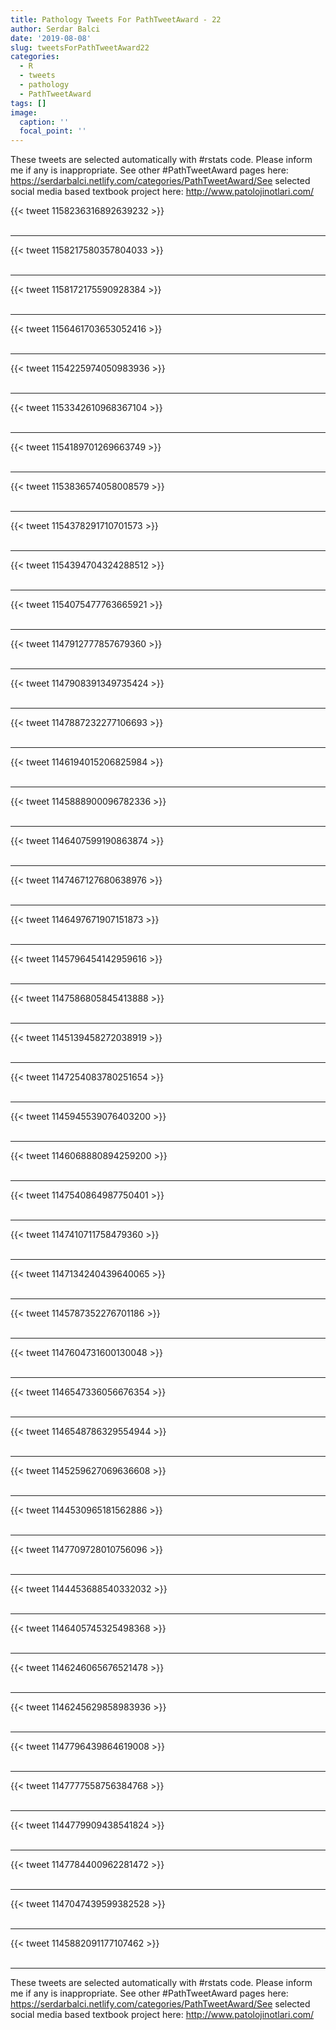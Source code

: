 ```yaml
---
title: Pathology Tweets For PathTweetAward - 22
author: Serdar Balci
date: '2019-08-08'
slug: tweetsForPathTweetAward22
categories:
  - R
  - tweets
  - pathology
  - PathTweetAward
tags: []
image:
  caption: ''
  focal_point: ''
---
```



These tweets are selected automatically with #rstats code. Please inform me if any is inappropriate.
See other #PathTweetAward pages here: https://serdarbalci.netlify.com/categories/PathTweetAward/See selected social media based textbook project here: http://www.patolojinotlari.com/

{{< tweet 1158236316892639232 >}}
<br>
<br>
<hr>
{{< tweet 1158217580357804033 >}}
<br>
<br>
<hr>
{{< tweet 1158172175590928384 >}}
<br>
<br>
<hr>
{{< tweet 1156461703653052416 >}}
<br>
<br>
<hr>
{{< tweet 1154225974050983936 >}}
<br>
<br>
<hr>
{{< tweet 1153342610968367104 >}}
<br>
<br>
<hr>
{{< tweet 1154189701269663749 >}}
<br>
<br>
<hr>
{{< tweet 1153836574058008579 >}}
<br>
<br>
<hr>
{{< tweet 1154378291710701573 >}}
<br>
<br>
<hr>
{{< tweet 1154394704324288512 >}}
<br>
<br>
<hr>
{{< tweet 1154075477763665921 >}}
<br>
<br>
<hr>
{{< tweet 1147912777857679360 >}}
<br>
<br>
<hr>
{{< tweet 1147908391349735424 >}}
<br>
<br>
<hr>
{{< tweet 1147887232277106693 >}}
<br>
<br>
<hr>
{{< tweet 1146194015206825984 >}}
<br>
<br>
<hr>
{{< tweet 1145888900096782336 >}}
<br>
<br>
<hr>
{{< tweet 1146407599190863874 >}}
<br>
<br>
<hr>
{{< tweet 1147467127680638976 >}}
<br>
<br>
<hr>
{{< tweet 1146497671907151873 >}}
<br>
<br>
<hr>
{{< tweet 1145796454142959616 >}}
<br>
<br>
<hr>
{{< tweet 1147586805845413888 >}}
<br>
<br>
<hr>
{{< tweet 1145139458272038919 >}}
<br>
<br>
<hr>
{{< tweet 1147254083780251654 >}}
<br>
<br>
<hr>
{{< tweet 1145945539076403200 >}}
<br>
<br>
<hr>
{{< tweet 1146068880894259200 >}}
<br>
<br>
<hr>
{{< tweet 1147540864987750401 >}}
<br>
<br>
<hr>
{{< tweet 1147410711758479360 >}}
<br>
<br>
<hr>
{{< tweet 1147134240439640065 >}}
<br>
<br>
<hr>
{{< tweet 1145787352276701186 >}}
<br>
<br>
<hr>
{{< tweet 1147604731600130048 >}}
<br>
<br>
<hr>
{{< tweet 1146547336056676354 >}}
<br>
<br>
<hr>
{{< tweet 1146548786329554944 >}}
<br>
<br>
<hr>
{{< tweet 1145259627069636608 >}}
<br>
<br>
<hr>
{{< tweet 1144530965181562886 >}}
<br>
<br>
<hr>
{{< tweet 1147709728010756096 >}}
<br>
<br>
<hr>
{{< tweet 1144453688540332032 >}}
<br>
<br>
<hr>
{{< tweet 1146405745325498368 >}}
<br>
<br>
<hr>
{{< tweet 1146246065676521478 >}}
<br>
<br>
<hr>
{{< tweet 1146245629858983936 >}}
<br>
<br>
<hr>
{{< tweet 1147796439864619008 >}}
<br>
<br>
<hr>
{{< tweet 1147777558756384768 >}}
<br>
<br>
<hr>
{{< tweet 1144779909438541824 >}}
<br>
<br>
<hr>
{{< tweet 1147784400962281472 >}}
<br>
<br>
<hr>
{{< tweet 1147047439599382528 >}}
<br>
<br>
<hr>
{{< tweet 1145882091177107462 >}}
<br>
<br>
<hr>


These tweets are selected automatically with #rstats code. Please inform me if any is inappropriate.
See other #PathTweetAward pages here: https://serdarbalci.netlify.com/categories/PathTweetAward/See selected social media based textbook project here: http://www.patolojinotlari.com/

